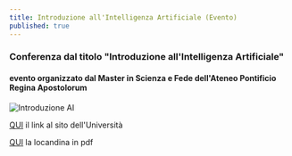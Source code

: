 ```yaml
---
title: Introduzione all'Intelligenza Artificiale (Evento)
published: true
---
```


### Conferenza dal titolo "Introduzione all'Intelligenza Artificiale"
#### evento organizzato dal **Master in Scienza e Fede** dell'**Ateneo Pontificio Regina Apostolorum**

![Introduzione AI]({{site.baseurl}}/img/Conferenza%20Introduzione%20AI_MSF_2020.png)

[QUI](https://www.upra.org/evento/introduzione-allintelligenza-artificiale/ "Intro AI") il link al sito dell'Università

[QUI](https://github.com/rosariomoscato/rosariomoscato.github.io/blob/master/img/Conferenza%20Introduzione%20AI_MSF_2020.jpg "Introduzione AI") la locandina in pdf
